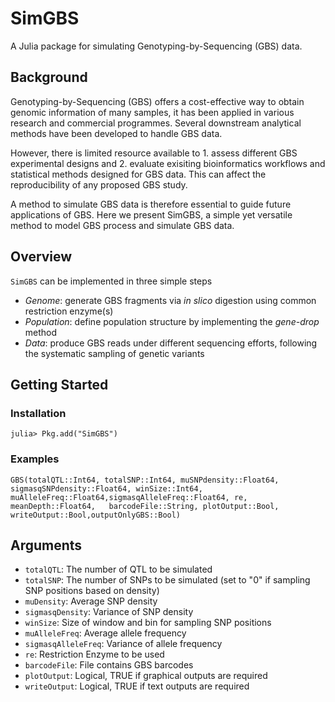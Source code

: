 # SimGBS

A Julia package for simulating Genotyping-by-Sequencing (GBS) data. 


## Background 


Genotyping-by-Sequencing (GBS) offers a cost-effective way to obtain genomic information of many samples, it has been applied in various research and commercial programmes. Several downstream analytical methods have been developed to handle GBS data. 

However, there is limited resource available to 1. assess different GBS experimental designs and 2. evaluate exisiting bioinformatics workflows and statistical methods designed for GBS data. This can affect the reproducibility of any proposed GBS study. 

A method to simulate GBS data is therefore essential to guide future applications of GBS. Here we present SimGBS, a simple yet versatile method to model GBS process and simulate GBS data. 



## Overview

`SimGBS` can be implemented in three simple steps 

 - *Genome*: generate GBS fragments via _in slico_ digestion using common restriction enzyme(s) 
 - *Population*: define population structure by implementing the _gene-drop_ method  
 - *Data*: produce GBS reads under different sequencing efforts, following the systematic sampling of genetic variants 


## Getting Started 

### Installation 
```{julia}
julia> Pkg.add("SimGBS")
```


### Examples

```@docs
GBS(totalQTL::Int64, totalSNP::Int64, muSNPdensity::Float64, sigmasqSNPdensity::Float64, winSize::Int64, muAlleleFreq::Float64,sigmasqAlleleFreq::Float64, re, meanDepth::Float64,   barcodeFile::String, plotOutput::Bool, writeOutput::Bool,outputOnlyGBS::Bool)
```



## Arguments
* `totalQTL`: The number of QTL to be simulated
* `totalSNP`: The number of SNPs to be simulated (set to "0" if sampling SNP positions based on density)
* `muDensity`: Average SNP density
* `sigmasqDensity`: Variance of SNP density
* `winSize`: Size of window and bin for sampling SNP positions
* `muAlleleFreq`: Average allele frequency
* `sigmasqAlleleFreq`: Variance of allele frequency
* `re`: Restriction Enzyme to be used
* `barcodeFile`: File contains GBS barcodes
* `plotOutput`: Logical, TRUE if graphical outputs are required
* `writeOutput`: Logical, TRUE if text outputs are required